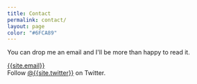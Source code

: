 ```yaml
---
title: Contact
permalink: contact/
layout: page
color: "#6FCA89"
---
```


You can drop me an email and I'll be more than happy to read it.
	
[{{site.email}}](mailto:{{site.email}})  
Follow [@{{site.twitter}}](http://twitter.com/{{site.twitter}}) on Twitter.